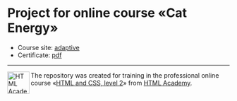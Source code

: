 
# Project for online course «Cat Energy»

* Course site: [adaptive](https://htmlacademy.ru/intensive/adaptive)
* Certificate: [pdf](https://t.ly/sYl1u)


---

<a href="https://htmlacademy.ru/intensive/htmlcss"><img align="left" width="50" height="50" alt="HTML Academy" src="https://up.htmlacademy.ru/static/img/intensive/htmlcss/logo-for-github-2.png"></a>

The repository was created for training in the professional online course «[HTML and CSS, level 2](https://htmlacademy.ru/intensive/adaptive)» from [HTML Academy](https://htmlacademy.ru).
